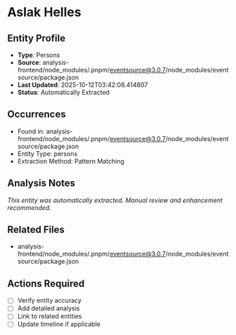 # Aslak Helles

## Entity Profile
- **Type**: Persons
- **Source**: analysis-frontend/node_modules/.pnpm/eventsource@3.0.7/node_modules/eventsource/package.json
- **Last Updated**: 2025-10-12T03:42:08.414807
- **Status**: Automatically Extracted

## Occurrences
- Found in: analysis-frontend/node_modules/.pnpm/eventsource@3.0.7/node_modules/eventsource/package.json
- Entity Type: persons
- Extraction Method: Pattern Matching

## Analysis Notes
*This entity was automatically extracted. Manual review and enhancement recommended.*

## Related Files
- analysis-frontend/node_modules/.pnpm/eventsource@3.0.7/node_modules/eventsource/package.json

## Actions Required
- [ ] Verify entity accuracy
- [ ] Add detailed analysis
- [ ] Link to related entities
- [ ] Update timeline if applicable
